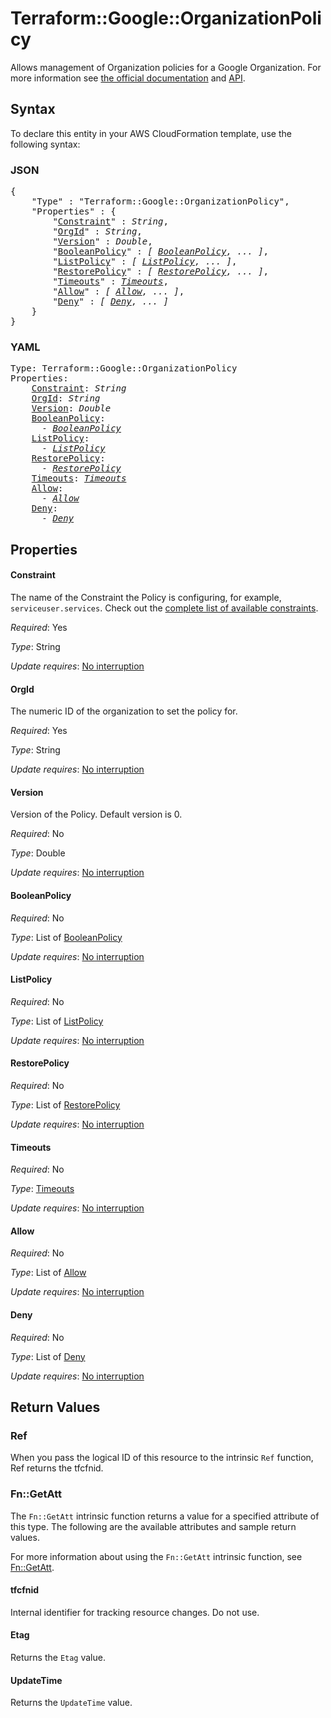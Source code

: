 # Terraform::Google::OrganizationPolicy

Allows management of Organization policies for a Google Organization. For more information see
[the official
documentation](https://cloud.google.com/resource-manager/docs/organization-policy/overview) and
[API](https://cloud.google.com/resource-manager/reference/rest/v1/organizations/setOrgPolicy).

## Syntax

To declare this entity in your AWS CloudFormation template, use the following syntax:

### JSON

<pre>
{
    "Type" : "Terraform::Google::OrganizationPolicy",
    "Properties" : {
        "<a href="#constraint" title="Constraint">Constraint</a>" : <i>String</i>,
        "<a href="#orgid" title="OrgId">OrgId</a>" : <i>String</i>,
        "<a href="#version" title="Version">Version</a>" : <i>Double</i>,
        "<a href="#booleanpolicy" title="BooleanPolicy">BooleanPolicy</a>" : <i>[ <a href="booleanpolicy.md">BooleanPolicy</a>, ... ]</i>,
        "<a href="#listpolicy" title="ListPolicy">ListPolicy</a>" : <i>[ <a href="listpolicy.md">ListPolicy</a>, ... ]</i>,
        "<a href="#restorepolicy" title="RestorePolicy">RestorePolicy</a>" : <i>[ <a href="restorepolicy.md">RestorePolicy</a>, ... ]</i>,
        "<a href="#timeouts" title="Timeouts">Timeouts</a>" : <i><a href="timeouts.md">Timeouts</a></i>,
        "<a href="#allow" title="Allow">Allow</a>" : <i>[ <a href="allow.md">Allow</a>, ... ]</i>,
        "<a href="#deny" title="Deny">Deny</a>" : <i>[ <a href="deny.md">Deny</a>, ... ]</i>
    }
}
</pre>

### YAML

<pre>
Type: Terraform::Google::OrganizationPolicy
Properties:
    <a href="#constraint" title="Constraint">Constraint</a>: <i>String</i>
    <a href="#orgid" title="OrgId">OrgId</a>: <i>String</i>
    <a href="#version" title="Version">Version</a>: <i>Double</i>
    <a href="#booleanpolicy" title="BooleanPolicy">BooleanPolicy</a>: <i>
      - <a href="booleanpolicy.md">BooleanPolicy</a></i>
    <a href="#listpolicy" title="ListPolicy">ListPolicy</a>: <i>
      - <a href="listpolicy.md">ListPolicy</a></i>
    <a href="#restorepolicy" title="RestorePolicy">RestorePolicy</a>: <i>
      - <a href="restorepolicy.md">RestorePolicy</a></i>
    <a href="#timeouts" title="Timeouts">Timeouts</a>: <i><a href="timeouts.md">Timeouts</a></i>
    <a href="#allow" title="Allow">Allow</a>: <i>
      - <a href="allow.md">Allow</a></i>
    <a href="#deny" title="Deny">Deny</a>: <i>
      - <a href="deny.md">Deny</a></i>
</pre>

## Properties

#### Constraint

The name of the Constraint the Policy is configuring, for example, `serviceuser.services`. Check out the [complete list of available constraints](https://cloud.google.com/resource-manager/docs/organization-policy/understanding-constraints#available_constraints).

_Required_: Yes

_Type_: String

_Update requires_: [No interruption](https://docs.aws.amazon.com/AWSCloudFormation/latest/UserGuide/using-cfn-updating-stacks-update-behaviors.html#update-no-interrupt)

#### OrgId

The numeric ID of the organization to set the policy for.

_Required_: Yes

_Type_: String

_Update requires_: [No interruption](https://docs.aws.amazon.com/AWSCloudFormation/latest/UserGuide/using-cfn-updating-stacks-update-behaviors.html#update-no-interrupt)

#### Version

Version of the Policy. Default version is 0.

_Required_: No

_Type_: Double

_Update requires_: [No interruption](https://docs.aws.amazon.com/AWSCloudFormation/latest/UserGuide/using-cfn-updating-stacks-update-behaviors.html#update-no-interrupt)

#### BooleanPolicy

_Required_: No

_Type_: List of <a href="booleanpolicy.md">BooleanPolicy</a>

_Update requires_: [No interruption](https://docs.aws.amazon.com/AWSCloudFormation/latest/UserGuide/using-cfn-updating-stacks-update-behaviors.html#update-no-interrupt)

#### ListPolicy

_Required_: No

_Type_: List of <a href="listpolicy.md">ListPolicy</a>

_Update requires_: [No interruption](https://docs.aws.amazon.com/AWSCloudFormation/latest/UserGuide/using-cfn-updating-stacks-update-behaviors.html#update-no-interrupt)

#### RestorePolicy

_Required_: No

_Type_: List of <a href="restorepolicy.md">RestorePolicy</a>

_Update requires_: [No interruption](https://docs.aws.amazon.com/AWSCloudFormation/latest/UserGuide/using-cfn-updating-stacks-update-behaviors.html#update-no-interrupt)

#### Timeouts

_Required_: No

_Type_: <a href="timeouts.md">Timeouts</a>

_Update requires_: [No interruption](https://docs.aws.amazon.com/AWSCloudFormation/latest/UserGuide/using-cfn-updating-stacks-update-behaviors.html#update-no-interrupt)

#### Allow

_Required_: No

_Type_: List of <a href="allow.md">Allow</a>

_Update requires_: [No interruption](https://docs.aws.amazon.com/AWSCloudFormation/latest/UserGuide/using-cfn-updating-stacks-update-behaviors.html#update-no-interrupt)

#### Deny

_Required_: No

_Type_: List of <a href="deny.md">Deny</a>

_Update requires_: [No interruption](https://docs.aws.amazon.com/AWSCloudFormation/latest/UserGuide/using-cfn-updating-stacks-update-behaviors.html#update-no-interrupt)

## Return Values

### Ref

When you pass the logical ID of this resource to the intrinsic `Ref` function, Ref returns the tfcfnid.

### Fn::GetAtt

The `Fn::GetAtt` intrinsic function returns a value for a specified attribute of this type. The following are the available attributes and sample return values.

For more information about using the `Fn::GetAtt` intrinsic function, see [Fn::GetAtt](https://docs.aws.amazon.com/AWSCloudFormation/latest/UserGuide/intrinsic-function-reference-getatt.html).

#### tfcfnid

Internal identifier for tracking resource changes. Do not use.

#### Etag

Returns the <code>Etag</code> value.

#### UpdateTime

Returns the <code>UpdateTime</code> value.

